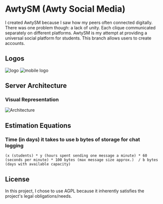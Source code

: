 # AwtySM (Awty Social Media)

I created AwtySM because I saw how my peers often connected digitally. There was one problem though: a lack of unity. Each clique communicated separately on different platforms. AwtySM is my attempt at providing a universal social platform for students. This branch allows users to create accounts.

## Logos

![logo](https://github.com/DGKSK8LIFE/AwtySM/blob/disqus_integration/static/new_logo.png?raw=true) ![mobile logo](https://github.com/DGKSK8LIFE/AwtySM/blob/disqus_integration/static/awtySM-mobile-good-logo.png?raw=true)

## Server Architecture

### Visual Representation

![Architecture](https://github.com/DGKSK8LIFE/AwtySM/blob/disqus_integration/architecture.png?raw=true)

## Estimation Equations

### Time (in days) it takes to use b bytes of storage for chat logging

    (x (students) * y (hours spent sending one message a minute) * 60 (seconds per minute) * 100 bytes (max message size approx.)  / b bytes (days with available capacity)

## License

In this project, I chose to use AGPL because it inherently satisfies the project's legal obligations/needs.
